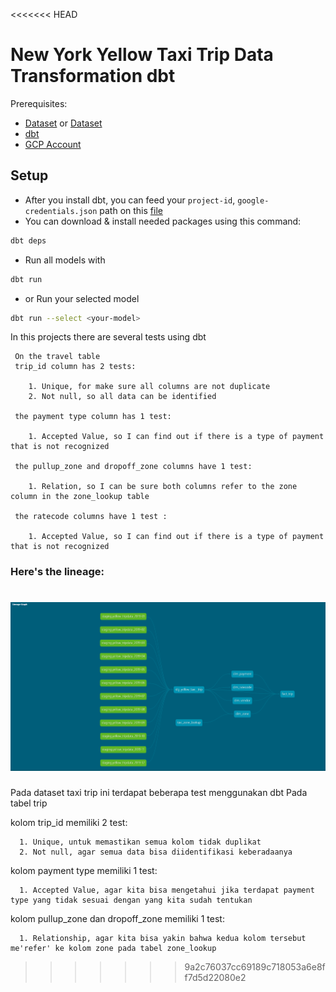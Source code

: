 <<<<<<< HEAD
# New York Yellow Taxi Trip Data Transformation dbt

Prerequisites: 

 - [Dataset](https://www.kaggle.com/datasets/microize/newyork-yellow-taxi-trip-data-2020-2019?resource=download) or [Dataset ](https://www1.nyc.gov/site/tlc/about/tlc-trip-record-data.page)
 - [dbt](https://docs.getdbt.com/docs/get-started/installation)
 - [GCP Account](https://github.com/fahmihamzah84/OnlinePaymentFraud-LambdaArchitecture/blob/master/startup/gcp.md)

## Setup

- After you install dbt, you can feed your `project-id`, `google-credentials.json` path on this [file](.dbt/profiles.yml)
- You can download & install needed packages using this command:
```bash
dbt deps
```
- Run all models with
```bash
dbt run
```
- or Run your selected model
```bash
dbt run --select <your-model>
```

In this projects there are several tests using dbt
     
     On the travel table
     trip_id column has 2 tests:
    
        1. Unique, for make sure all columns are not duplicate
        2. Not null, so all data can be identified
   
     the payment type column has 1 test:
     
        1. Accepted Value, so I can find out if there is a type of payment that is not recognized
     
     the pullup_zone and dropoff_zone columns have 1 test:
     
        1. Relation, so I can be sure both columns refer to the zone column in the zone_lookup table

     the ratecode columns have 1 test :

        1. Accepted Value, so I can find out if there is a type of payment that is not recognized

### Here's the lineage:
![DimensionalModelling](/images/lineage.png)
=======
Pada dataset taxi trip ini terdapat beberapa test menggunakan dbt
Pada tabel trip
  
   kolom trip_id memiliki 2 test:
    
      1. Unique, untuk memastikan semua kolom tidak duplikat
      2. Not null, agar semua data bisa diidentifikasi keberadaanya
   
   kolom payment type memiliki 1 test:
     
      1. Accepted Value, agar kita bisa mengetahui jika terdapat payment type yang tidak sesuai dengan yang kita sudah tentukan
     
   kolom pullup_zone dan dropoff_zone memiliki 1 test:
     
      1. Relationship, agar kita bisa yakin bahwa kedua kolom tersebut me'refer' ke kolom zone pada tabel zone_lookup
>>>>>>> 9a2c76037cc69189c718053a6e8ff7d5d22080e2
